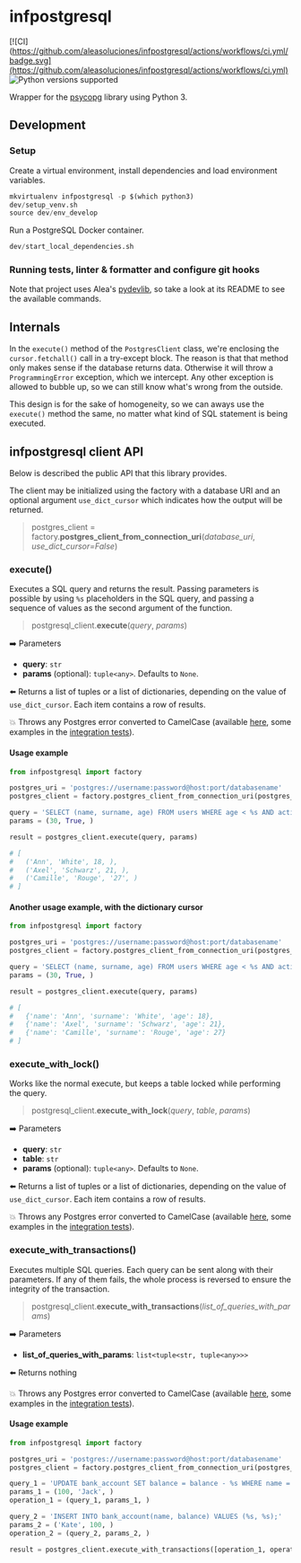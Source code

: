 # infpostgresql

[![CI](https://github.com/aleasoluciones/infpostgresql/actions/workflows/ci.yml/badge.svg](https://github.com/aleasoluciones/infpostgresql/actions/workflows/ci.yml)
![Python versions supported](https://img.shields.io/badge/supports%20python-3.9%20|%203.10%20|%203.11-blue.svg)

Wrapper for the [psycopg](https://www.psycopg.org) library using Python 3.

## Development

### Setup

Create a virtual environment, install dependencies and load environment variables.

```python
mkvirtualenv infpostgresql -p $(which python3)
dev/setup_venv.sh
source dev/env_develop
```

Run a PostgreSQL Docker container.

```python
dev/start_local_dependencies.sh
```

### Running tests, linter & formatter and configure git hooks

Note that project uses Alea's [pydevlib](https://github.com/aleasoluciones/pydevlib), so take a look at its README to see the available commands.

## Internals

In the `execute()` method of the `PostgresClient` class, we're enclosing the `cursor.fetchall()` call in a try-except block. The reason is that that method only makes sense if the database returns data. Otherwise it will throw a `ProgrammingError` exception, which we intercept. Any other exception is allowed to bubble up, so we can still know what's wrong from the outside.

This design is for the sake of homogeneity, so we can aways use the `execute()` method the same, no matter what kind of SQL statement is being executed.

## infpostgresql client API

Below is described the public API that this library provides.

The client may be initialized using the factory with a database URI and an optional argument `use_dict_cursor` which indicates how the output will be returned.

> postgres_client = factory.**postgres_client_from_connection_uri**(*database_uri*, *use_dict_cursor=False*)

### execute()

Executes a SQL query and returns the result. Passing parameters is possible by using `%s` placeholders in the SQL query, and passing a sequence of values as the second argument of the function.

> postgresql_client.**execute**(*query*, *params*)

➡️ Parameters

- **query**: `str`
- **params** (optional): `tuple<any>`. Defaults to `None`.

⬅️ Returns a list of tuples or a list of dictionaries, depending on the value of `use_dict_cursor`. Each item contains a row of results.

💥 Throws any Postgres error converted to CamelCase (available [here](https://www.postgresql.org/docs/12/errcodes-appendix.html), some examples in the [integration tests](integration_specs/postgresql_spec.py)).

#### Usage example

```python
from infpostgresql import factory

postgres_uri = 'postgres://username:password@host:port/databasename'
postgres_client = factory.postgres_client_from_connection_uri(postgres_uri)

query = 'SELECT (name, surname, age) FROM users WHERE age < %s AND active = %s;'
params = (30, True, )

result = postgres_client.execute(query, params)

# [
#   ('Ann', 'White', 18, ),
#   ('Axel', 'Schwarz', 21, ),
#   ('Camille', 'Rouge', '27', )
# ]
```

#### Another usage example, with the dictionary cursor

```python
from infpostgresql import factory

postgres_uri = 'postgres://username:password@host:port/databasename'
postgres_client = factory.postgres_client_from_connection_uri(postgres_uri, use_dict_cursor=True)

query = 'SELECT (name, surname, age) FROM users WHERE age < %s AND active = %s;'
params = (30, True, )

result = postgres_client.execute(query, params)

# [
#   {'name': 'Ann', 'surname': 'White', 'age': 18},
#   {'name': 'Axel', 'surname': 'Schwarz', 'age': 21},
#   {'name': 'Camille', 'surname': 'Rouge', 'age': 27}
# ]
```

### execute_with_lock()

Works like the normal execute, but keeps a table locked while performing the query.

> postgresql_client.**execute_with_lock**(*query*, *table*, *params*)

➡️ Parameters

- **query**: `str`
- **table**: `str`
- **params** (optional): `tuple<any>`. Defaults to `None`.

⬅️ Returns a list of tuples or a list of dictionaries, depending on the value of `use_dict_cursor`. Each item contains a row of results.

💥 Throws any Postgres error converted to CamelCase (available [here](https://www.postgresql.org/docs/12/errcodes-appendix.html), some examples in the [integration tests](integration_specs/postgresql_spec.py)).

### execute_with_transactions()

Executes multiple SQL queries. Each query can be sent along with their parameters. If any of them fails, the whole process is reversed to ensure the integrity of the transaction.

> postgresql_client.**execute_with_transactions**(*list_of_queries_with_params*)

➡️ Parameters

- **list_of_queries_with_params**: `list<tuple<str, tuple<any>>>`

⬅️ Returns nothing

💥 Throws any Postgres error converted to CamelCase (available [here](https://www.postgresql.org/docs/12/errcodes-appendix.html), some examples in the [integration tests](integration_specs/postgresql_spec.py)).

#### Usage example

```python
from infpostgresql import factory

postgres_uri = 'postgres://username:password@host:port/databasename'
postgres_client = factory.postgres_client_from_connection_uri(postgres_uri)

query_1 = 'UPDATE bank_account SET balance = balance - %s WHERE name = %s;'
params_1 = (100, 'Jack', )
operation_1 = (query_1, params_1, )

query_2 = 'INSERT INTO bank_account(name, balance) VALUES (%s, %s);'
params_2 = ('Kate', 100, )
operation_2 = (query_2, params_2, )

result = postgres_client.execute_with_transactions([operation_1, operation_2])
```
